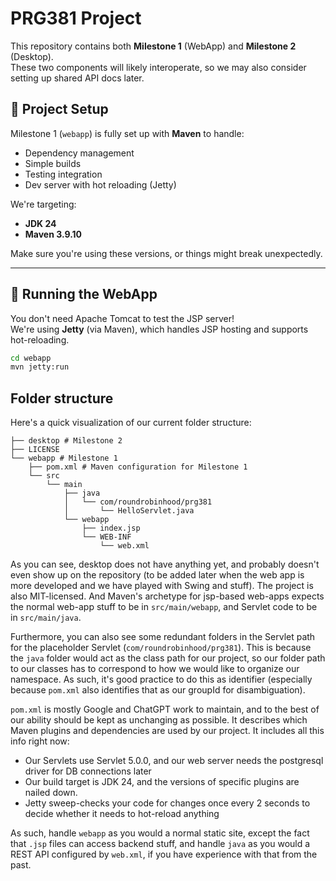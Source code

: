# PRG381 Project

This repository contains both **Milestone 1** (WebApp) and **Milestone 2** (Desktop).  
These two components will likely interoperate, so we may also consider setting up shared API docs later.

## 🔧 Project Setup

Milestone 1 (`webapp`) is fully set up with **Maven** to handle:
- Dependency management
- Simple builds
- Testing integration
- Dev server with hot reloading (Jetty)

We're targeting:
- **JDK 24**
- **Maven 3.9.10**

Make sure you're using these versions, or things might break unexpectedly.

---

## 🚀 Running the WebApp

You don't need Apache Tomcat to test the JSP server!  
We're using **Jetty** (via Maven), which handles JSP hosting and supports hot-reloading.

```bash
cd webapp
mvn jetty:run
```

## Folder structure
Here's a quick visualization of our current folder structure:

```text
├── desktop # Milestone 2
├── LICENSE
└── webapp # Milestone 1
    ├── pom.xml # Maven configuration for Milestone 1
    └── src
        └── main
            ├── java
            │   └── com/roundrobinhood/prg381
            │       └── HelloServlet.java
            └── webapp
                ├── index.jsp
                └── WEB-INF
                    └── web.xml
```

As you can see, desktop does not have anything yet, and probably doesn't even show up on the repository 
(to be added later when the web app is more developed and we have played with Swing and stuff).
The project is also MIT-licensed.
And Maven's archetype for jsp-based web-apps expects the normal web-app stuff to be in `src/main/webapp`, and Servlet code to be in `src/main/java`.

Furthermore, you can also see some redundant folders in the Servlet path for the placeholder Servlet (`com/roundrobinhood/prg381`). This is because
the `java` folder would act as the class path for our project, so our folder path to our classes has to correspond to how we would like to organize our namespace.
As such, it's good practice to do this as identifier (especially because `pom.xml` also identifies that as our groupId for disambiguation).

`pom.xml` is mostly Google and ChatGPT work to maintain, and to the best of our ability should be kept as unchanging as possible. It describes
which Maven plugins and dependencies are used by our project. It includes all this info right now:

- Our Servlets use Servlet 5.0.0, and our web server needs the postgresql driver for DB connections later
- Our build target is JDK 24, and the versions of specific plugins are nailed down.
- Jetty sweep-checks your code for changes once every 2 seconds to decide whether it needs to hot-reload anything

As such, handle `webapp` as you would a normal static site, except the fact that `.jsp` files can access backend stuff, and handle `java` as you
would a REST API configured by `web.xml`, if you have experience with that from the past.
